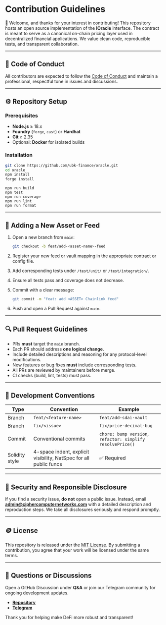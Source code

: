 
# Contribution Guidelines

👋 Welcome, and thanks for your interest in contributing!
This repository hosts an open source implementation of the **IOracle** interface.
The contract is meant to serve as a canonical on-chain pricing layer used in decentralized financial applications.
We value clean code, reproducible tests, and transparent collaboration.

---

## 🧱 Code of Conduct

All contributors are expected to follow the [Code of Conduct](CODE_OF_CONDUCT.md) and maintain a professional, respectful tone in issues and discussions.

---

## ⚙️ Repository Setup

### Prerequisites

* **Node.js** ≥ 18.x
* **Foundry** (`forge`, `cast`) or **Hardhat**
* **Git** ≥ 2.35
* Optional: **Docker** for isolated builds

### Installation

```bash
git clone https://github.com/ubk-finance/oracle.git
cd oracle
npm install
forge install
```

```
npm run build
npm test
npm run coverage
npm run lint
npm run format
```

---

## 🧪 Adding a New Asset or Feed

1. Open a new branch from `main`:

   ```bash
   git checkout -b feat/add-<asset-name>-feed
   ```

2. Register your new feed or vault mapping in the appropriate contract or config file.

3. Add corresponding tests under `/test/unit/` or `/test/integration/`.

4. Ensure all tests pass and coverage does not decrease.

5. Commit with a clear message:

   ```bash
   git commit -m "feat: add <ASSET> Chainlink feed"
   ```

6. Push and open a Pull Request against `main`.

---

## 🔍 Pull Request Guidelines

* PRs **must** target the `main` branch.
* Each PR should address **one logical change**.
* Include detailed descriptions and reasoning for any protocol-level modifications.
* New features or bug fixes **must** include corresponding tests.
* All PRs are reviewed by maintainers before merge.
* CI checks (build, lint, tests) must pass.

---

## 🧰 Development Conventions

| Type           | Convention                                                        | Example                                                    |
| -------------- | ----------------------------------------------------------------- | ---------------------------------------------------------- |
| Branch         | `feat/<feature-name>`                                             | `feat/add-sdai-vault`                                      |
| Branch         | `fix/<issue>`                                                     | `fix/price-decimal-bug`                                    |
| Commit         | Conventional commits                                              | `chore: bump version`, `refactor: simplify resolvePrice()` |
| Solidity style | 4-space indent, explicit visibility, NatSpec for all public funcs | ✅ Required                                                 |

---

## 🧩 Security and Responsible Disclosure

If you find a security issue, **do not** open a public issue.
Instead, email **[admin@ciphercomputernetworks.com](mailto:admin@ciphercomputernetworks.com)** with a detailed description and reproduction steps.
We take all disclosures seriously and respond promptly.

---

## 🪙 License

This repository is released under the [MIT License](LICENSE).
By submitting a contribution, you agree that your work will be licensed under the same terms.

---

## 💬 Questions or Discussions

Open a GitHub Discussion under **Q&A** or join our Telegram community for ongoing development updates.

* **[Repository](https://github.com/ubk-finance/oracle)** 
* **[Telegram](https://t.me/+bUrjYBxbrec2OWFh)** 

Thank you for helping make DeFi more robust and transparent!
